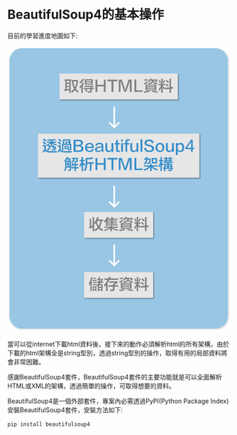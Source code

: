 # BeautifulSoup4的基本操作

目前的學習進度地圖如下:

![](./images/pic1.png)

當可以從internet下載html資料後，接下來的動作必須解析html的所有架構，由於下載的html架構全是string型別，透過string型別的操作，取得有用的局部資料將會非常困難。

感謝BeautifulSoup4套件，BeautifulSoup4套件的主要功能就是可以全面解析HTML或XML的架構，透過簡單的操作，可取得想要的資料。

BeautifulSoup4是一個外部套件，專案內必需透過PyPI(Python Package Index)安裝BeautifulSoup4套件，安裝方法如下:

```python
pip install beautifulsoup4
```











